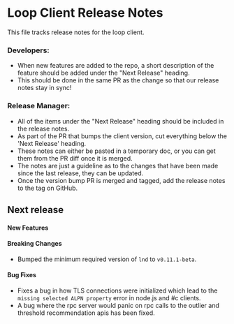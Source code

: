 # Loop Client Release Notes
This file tracks release notes for the loop client. 

### Developers: 
* When new features are added to the repo, a short description of the feature should be added under the "Next Release" heading.
* This should be done in the same PR as the change so that our release notes stay in sync!

### Release Manager: 
* All of the items under the "Next Release" heading should be included in the release notes.
* As part of the PR that bumps the client version, cut everything below the 'Next Release' heading. 
* These notes can either be pasted in a temporary doc, or you can get them from the PR diff once it is merged. 
* The notes are just a guideline as to the changes that have been made since the last release, they can be updated.
* Once the version bump PR is merged and tagged, add the release notes to the tag on GitHub.

## Next release

#### New Features

#### Breaking Changes
 - Bumped the minimum required version of `lnd` to `v0.11.1-beta`.

#### Bug Fixes
 - Fixes a bug in how TLS connections were initialized which lead to the
   `missing selected ALPN property` error in node.js and #c clients.
 - A bug where the rpc server would panic on rpc calls to the outlier and
   threshold recommendation apis has been fixed.
